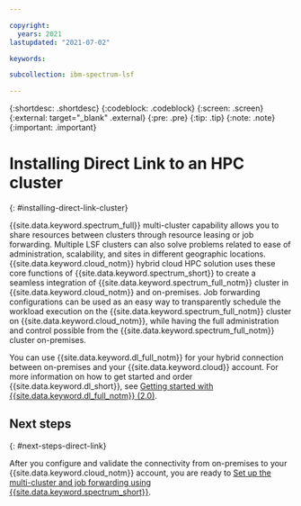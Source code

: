 ```yaml
---

copyright:
  years: 2021
lastupdated: "2021-07-02"

keywords: 

subcollection: ibm-spectrum-lsf

---
```


{:shortdesc: .shortdesc}
{:codeblock: .codeblock}
{:screen: .screen}
{:external: target="_blank" .external}
{:pre: .pre}
{:tip: .tip}
{:note: .note}
{:important: .important}

# Installing Direct Link to an HPC cluster
{: #installing-direct-link-cluster}

{{site.data.keyword.spectrum_full}} multi-cluster capability allows you to share resources between clusters through resource leasing or job forwarding. Multiple LSF clusters can also solve problems related to ease of administration, scalability, and sites in different geographic locations. {{site.data.keyword.cloud_notm}} hybrid cloud HPC solution uses these core functions of {{site.data.keyword.spectrum_short}} to create a seamless integration of {{site.data.keyword.spectrum_full_notm}} cluster in {{site.data.keyword.cloud_notm}} and on-premises. Job forwarding configurations can be used as an easy way to transparently schedule the workload execution on the {{site.data.keyword.spectrum_full_notm}} cluster on {{site.data.keyword.cloud_notm}}, while having the full administration and control possible from the {{site.data.keyword.spectrum_full_notm}} cluster on-premises.

You can use {{site.data.keyword.dl_full_notm}} for your hybrid connection between on-premises and your {{site.data.keyword.cloud}} account. For more information on how to get started and order {{site.data.keyword.dl_short}}, see [Getting started with {{site.data.keyword.dl_full_notm}} (2.0)](/docs/dl?topic=dl-get-started-with-ibm-cloud-dl).

## Next steps
{: #next-steps-direct-link}

After you configure and validate the connectivity from on-premises to your {{site.data.keyword.cloud_notm}} account, you are ready to [Set up the multi-cluster and job forwarding using {{site.data.keyword.spectrum_short}}](/docs/ibm-spectrum-lsf?topic=ibm-spectrum-lsf-set-up-multi-cluster-job-forwarding).







